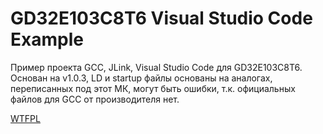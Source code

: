 # GD32E103C8T6 Visual Studio Code Example

Пример проекта GCC, JLink, Visual Studio Code для GD32E103C8T6.<br>
Основан на v1.0.3, LD и startup файлы основаны на аналогах, переписанных под этот МК, могут быть ошибки, т.к. официальных файлов для GCC от производителя нет.<br>

[WTFPL](http://www.wtfpl.net/)<br>
